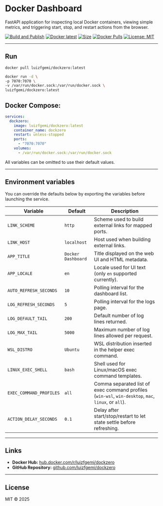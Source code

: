 # Docker Dashboard

FastAPI application for inspecting local Docker containers, viewing simple metrics, and triggering start, stop, and restart actions from the browser.

[![Build and Publish](https://github.com/luizfgemi/dockzero/actions/workflows/docker-publish.yml/badge.svg)](https://github.com/luizfgemi/dockzero/actions/workflows/docker-publish.yml)
[![Docker latest](https://img.shields.io/docker/v/luizfgemi/dockzero/latest?logo=docker&label=latest)](https://hub.docker.com/r/luizfgemi/dockzero/tags?name=latest)
[![Size](https://img.shields.io/docker/image-size/luizfgemi/dockzero/latest?logo=docker&label=size)](https://hub.docker.com/r/luizfgemi/dockzero/tags?name=latest)
[![Docker Pulls](https://img.shields.io/docker/pulls/luizfgemi/dockzero?logo=docker)](https://hub.docker.com/r/luizfgemi/dockzero)
[![License: MIT](https://img.shields.io/badge/License-MIT-blue.svg)](LICENSE)

---

## Run

```bash
docker pull luizfgemi/dockzero:latest

docker run -d \
-p 7070:7070 \
-v /var/run/docker.sock:/var/run/docker.sock \
luizfgemi/dockzero:latest
```

## Docker Compose:
```yaml
services:
  dockzero:
    image: luizfgemi/dockzero:latest
    container_name: dockzero
    restart: unless-stopped
    ports:
      - "7070:7070"
    volumes:
      - /var/run/docker.sock:/var/run/docker.sock
```

All variables can be omitted to use their default values.

---

## Environment variables

You can override the defaults below by exporting the variables before launching the service.

| Variable               | Default            | Description                                                           |
| ---------------------- | ------------------ | --------------------------------------------------------------------- |
| `LINK_SCHEME`          | `http`             | Scheme used to build external links for mapped ports.                 |
| `LINK_HOST`            | `localhost`        | Host used when building external links.                               |
| `APP_TITLE`            | `Docker Dashboard` | Title displayed on the web UI and HTML metadata.                      |
| `APP_LOCALE`           | `en`               | Locale used for UI text (only `en` supported currently).              |
| `AUTO_REFRESH_SECONDS` | `10`               | Polling interval for the dashboard list.                              |
| `LOG_REFRESH_SECONDS`  | `5`                | Polling interval for the logs page.                                   |
| `LOG_DEFAULT_TAIL`     | `200`              | Default number of log lines returned.                                 |
| `LOG_MAX_TAIL`         | `5000`             | Maximum number of log lines allowed per request.                      |
| `WSL_DISTRO`           | `Ubuntu`           | WSL distribution inserted in the helper exec command.                 |
| `LINUX_EXEC_SHELL`     | `bash`             | Shell used for Linux/macOS exec command templates.                    |
| `EXEC_COMMAND_PROFILES` | `all`             | Comma separated list of exec command profiles (`win-wsl`, `win-desktop`, `mac`, `linux`, or `all`). |
| `ACTION_DELAY_SECONDS` | `0.1`              | Delay after start/stop/restart to let state settle before refreshing. |

---

## Links

* **Docker Hub:** [hub.docker.com/r/luizfgemi/dockzero](https://hub.docker.com/r/luizfgemi/dockzero)
* **GitHub Repository:** [github.com/luizfgemi/dockzero](https://github.com/luizfgemi/dockzero)

---

## License

MIT © 2025
